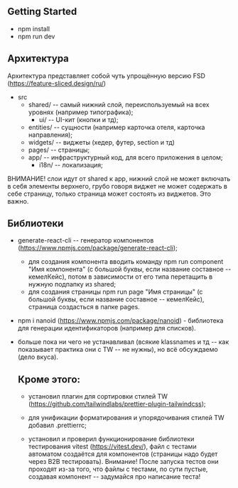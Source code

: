 ## Getting Started

- npm install
- npm run dev

## Архитектура

Архитектура представляет собой чуть упрощённую версию FSD
(https://feature-sliced.design/ru/)

- src
  - shared/ -- самый нижний слой, переиспользуемый на всех уровнях (например
    типографика);
    - ui/ -- UI-кит (кнопки и тд);
  - entities/ -- сущности (например карточка отеля, карточка направления);
  - widgets/ -- виджеты (хедер, футер, section и тд)
  - pages/ -- страницы;
  - app/ -- инфраструктурный код, для всего приложения в целом;
    - i18n/ -- локализация;

ВНИМАНИЕ! слои идут от shared к app, нижний слой не может включать в себя элементы
верхнего, грубо говоря виджет не может содержать в себе страницу, только страница
может состоять из виджетов. Это важно.

## Библиотеки

- generate-react-cli -- генератор компонентов
  (https://www.npmjs.com/package/generate-react-cli);

  - для создания компонента вводить команду npm run component "Имя компонента" (с
    большой буквы, если название составное -- кемелКейс), потом в зависимости от его
    типа перетащить в нужную подпапку из shared;
  - для создания страницы npm run page "Имя страницы" (с большой буквы, если название
    составное -- кемелКейс), страница создасться в папке pages.

- npm i nanoid (https://www.npmjs.com/package/nanoid) - библиотека для генерации
  идентификаторов (например для списков).

- больше пока ни чего не устанавливал (всякие klassnames и тд -- как показывает
  практика они с TW -- не нужны), но всё обсуждаемо (дело вкуса).

  ## Кроме этого:

  - установил плагин для сортировки стилей TW
    (https://github.com/tailwindlabs/prettier-plugin-tailwindcss);

  - для унификации форматирования и упорядочивания стилей TW добавил .prettierrc;

  - установил и проверил функционирование библиотеки тестирования vitest
    (https://vitest.dev/), файл с тестами автоматом создаётся для компонентов
    (страницы надо будет через B2B тестировать). Внимание! После запуска тестов они
    проходят из-за того, что файлы с тестами, по сути пустые, создавая компонент --
    задумайся про написание теста!
